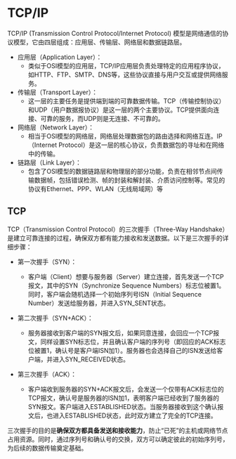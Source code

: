 # TCP/IP

TCP/IP (Transmission Control Protocol/Internet Protocol) 模型是网络通信的协议模型，它由四层组成：应用层、传输层、网络层和数据链路层。
- 应用层（Application Layer）：
  - 类似于OSI模型的应用层，TCP/IP应用层负责处理特定的应用程序协议，如HTTP、FTP、SMTP、DNS等，这些协议直接与用户交互或提供网络服务。
- 传输层（Transport Layer）：
  - 这一层的主要任务是提供端到端的可靠数据传输。TCP（传输控制协议）和UDP（用户数据报协议）是这一层的两个主要协议。TCP提供面向连接、可靠的服务，而UDP则是无连接、不可靠的。
- 网络层（Network Layer）：
  - 相当于OSI模型的网络层，网络层处理数据包的路由选择和网络互连。IP（Internet Protocol）是这一层的核心协议，负责数据包的寻址和在网络中的传输。
- 链路层（Link Layer）：
  - 包含了OSI模型的数据链路层和物理层的部分功能，负责在相邻节点间传输数据帧，包括错误检测、帧的封装和解封装、介质访问控制等。常见的协议有Ethernet、PPP、WLAN（无线局域网）等


## TCP
TCP（Transmission Control Protocol）的三次握手（Three-Way Handshake）是建立可靠连接的过程，确保双方都有能力接收和发送数据。以下是三次握手的详细步骤：

- 第一次握手（SYN）：
  - 客户端（Client）想要与服务器（Server）建立连接，首先发送一个TCP报文，其中的SYN（Synchronize Sequence Numbers）标志位被置1。同时，客户端会随机选择一个初始序列号ISN（Initial Sequence Number）发送给服务器，并进入SYN_SENT状态。
  
- 第二次握手（SYN+ACK）：
  - 服务器接收到客户端的SYN报文后，如果同意连接，会回应一个TCP报文，同样设置SYN标志位，并且确认客户端的序列号（即回应的ACK标志位被置1，确认号是客户端ISN加1）。服务器也会选择自己的ISN发送给客户端，并进入SYN_RECEIVED状态。
  
- 第三次握手（ACK）：
  - 客户端收到服务器的SYN+ACK报文后，会发送一个仅带有ACK标志位的TCP报文，确认号是服务器的ISN加1，表明客户端已经收到了服务器的SYN报文。客户端进入ESTABLISHED状态。当服务器接收到这个确认报文后，也进入ESTABLISHED状态，此时双方建立了完全的TCP连接。
  
三次握手的目的是**确保双方都具备发送和接收能力**，防止“已死”的主机或网络节点占用资源。同时，通过序列号和确认号的交换，双方可以确定彼此的初始序列号，为后续的数据传输奠定基础。